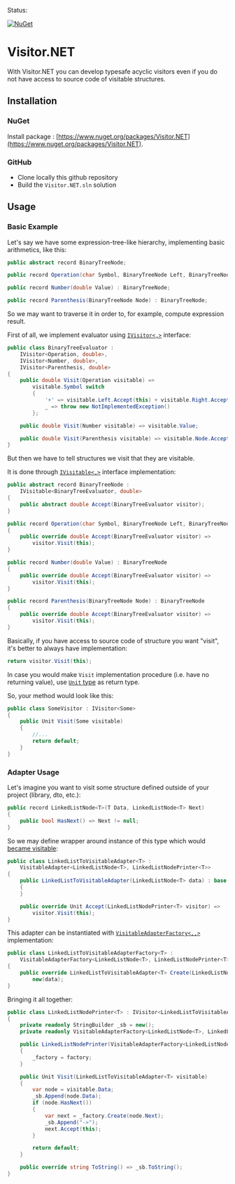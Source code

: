 Status:

[![NuGet](https://img.shields.io/nuget/dt/Visitor.NET.svg)](https://www.nuget.org/packages/Visitor.NET/)

# Visitor.NET

With Visitor.NET you can develop typesafe acyclic visitors even if you do not have access to source code of visitable structures.

## Installation

### NuGet

Install package : [https://www.nuget.org/packages/Visitor.NET](https://www.nuget.org/packages/Visitor.NET).

### GitHub

- Clone locally this github repository
- Build the `Visitor.NET.sln` solution

## Usage

### Basic Example

Let's say we have some expression-tree-like hierarchy, implementing basic arithmetics, like this:

```csharp
public abstract record BinaryTreeNode;

public record Operation(char Symbol, BinaryTreeNode Left, BinaryTreeNode Right) : BinaryTreeNode;

public record Number(double Value) : BinaryTreeNode;

public record Parenthesis(BinaryTreeNode Node) : BinaryTreeNode;
```
So we may want to traverse it in order to, for example, compute expression result.

First of all, we implement evaluator using [`IVisitor<,>`](Visitor.NET/IVisitor.cs) interface:

```csharp
public class BinaryTreeEvaluator :
    IVisitor<Operation, double>,
    IVisitor<Number, double>,
    IVisitor<Parenthesis, double>
{
    public double Visit(Operation visitable) =>
        visitable.Symbol switch
        {
            '+' => visitable.Left.Accept(this) + visitable.Right.Accept(this),
            _ => throw new NotImplementedException()
        };

    public double Visit(Number visitable) => visitable.Value;

    public double Visit(Parenthesis visitable) => visitable.Node.Accept(this);
}
```

But then we have to tell structures we visit that they are visitable.

It is done through [`IVisitable<,>`](Visitor.NET/IVisitable.cs) interface implementation:

```csharp
public abstract record BinaryTreeNode : 
    IVisitable<BinaryTreeEvaluator, double>
{
    public abstract double Accept(BinaryTreeEvaluator visitor);
}

public record Operation(char Symbol, BinaryTreeNode Left, BinaryTreeNode Right) : BinaryTreeNode
{
    public override double Accept(BinaryTreeEvaluator visitor) =>
        visitor.Visit(this);
}

public record Number(double Value) : BinaryTreeNode
{
    public override double Accept(BinaryTreeEvaluator visitor) =>
        visitor.Visit(this);
}

public record Parenthesis(BinaryTreeNode Node) : BinaryTreeNode
{
    public override double Accept(BinaryTreeEvaluator visitor) =>
        visitor.Visit(this);
}
```

Basically, if you have access to source code of structure you want "visit", it's better to always have implementation:

```csharp
return visitor.Visit(this);
```

In case you would make `Visit` implementation procedure (i.e. have no returning value), use [`Unit` type](https://en.wikipedia.org/wiki/Unit_type) as return type.

So, your method would look like this:

```csharp
public class SomeVisitor : IVisitor<Some>
{
    public Unit Visit(Some visitable)
    {
        //...
        return default;
    }
}
```
### Adapter Usage

Let's imagine you want to visit some structure defined outside of your project (library, dto, etc.):

```csharp
public record LinkedListNode<T>(T Data, LinkedListNode<T> Next)
{
    public bool HasNext() => Next != null;
}
```

So we may define wrapper around instance of this type which would [became visitable](Visitor.NET/Adapter/VisitableAdapter.cs):

```csharp
public class LinkedListToVisitableAdapter<T> : 
    VisitableAdapter<LinkedListNode<T>, LinkedListNodePrinter<T>>
{
    public LinkedListToVisitableAdapter(LinkedListNode<T> data) : base(data)
    {
    }

    public override Unit Accept(LinkedListNodePrinter<T> visitor) =>
        visitor.Visit(this);
}
```

This adapter can be instantiated with [`VisitableAdapterFactory<,,>`](Visitor.NET/Adapter/VisitableAdapterFactory.cs) implementation:

```csharp
public class LinkedListToVisitableAdapterFactory<T> :
    VisitableAdapterFactory<LinkedListNode<T>, LinkedListNodePrinter<T>>
{
    public override LinkedListToVisitableAdapter<T> Create(LinkedListNode<T> data) =>
        new(data);
}
```

Bringing it all together:

```csharp
public class LinkedListNodePrinter<T> : IVisitor<LinkedListToVisitableAdapter<T>>
{
    private readonly StringBuilder _sb = new();
    private readonly VisitableAdapterFactory<LinkedListNode<T>, LinkedListNodePrinter<T>> _factory;

    public LinkedListNodePrinter(VisitableAdapterFactory<LinkedListNode<T>, LinkedListNodePrinter<T>> factory)
    {
        _factory = factory;
    }

    public Unit Visit(LinkedListToVisitableAdapter<T> visitable)
    {
        var node = visitable.Data;
        _sb.Append(node.Data);
        if (node.HasNext())
        {
            var next = _factory.Create(node.Next);
            _sb.Append("->");
            next.Accept(this);
        }

        return default;
    }

    public override string ToString() => _sb.ToString();
}
```
